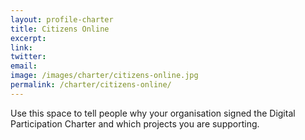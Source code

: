 ```yaml
---
layout: profile-charter
title: Citizens Online
excerpt: 
link: 
twitter: 
email: 
image: /images/charter/citizens-online.jpg
permalink: /charter/citizens-online/
---
```


Use this space to tell people why your organisation signed the Digital Participation Charter and which projects you are supporting.